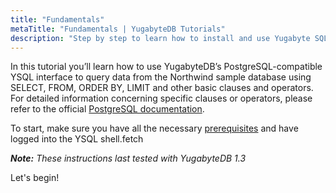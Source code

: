 ```yaml
---
title: "Fundamentals"
metaTitle: "Fundamentals | YugabyteDB Tutorials"
description: "Step by step to learn how to install and use Yugabyte SQL." 
---
```


In this tutorial you’ll learn how to use YugabyteDB’s PostgreSQL-compatible YSQL interface to query data from the Northwind sample database using SELECT, FROM, ORDER BY, LIMIT and other basic clauses and operators. For detailed information concerning specific clauses or operators, please refer to the official [PostgreSQL documentation](https://www.postgresql.org/docs/).

To start, make sure you have all the necessary [prerequisites](https://github.com/yugabyte/yugabyte-db/wiki/YSQL-Tutorial:-Prerequisites) and have logged into the YSQL shell.fetch

_**Note:** These instructions last tested with YugabyteDB 1.3_

Let's begin!

